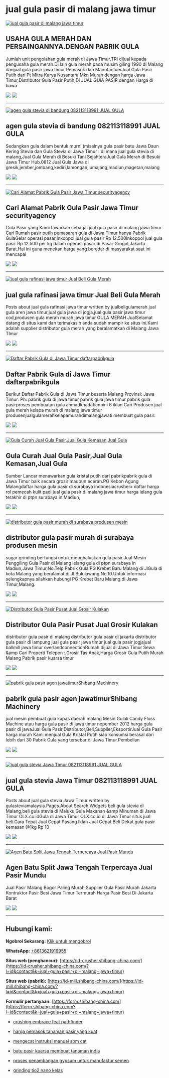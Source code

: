 # jual gula pasir di malang jawa timur

<a href="https://swt.shibang-china.com/?l=id&img&k=jual+gula+pasir+di+malang+jawa+timur" target="_blank">![jual gula pasir di malang jawa timur](http://static.shibang-china.com/all-800x300/866.jpg)</a>

## USAHA GULA MERAH DAN PERSAINGANNYA.DENGAN PABRIK GULA
Jumlah unit pengolahan gula merah di Jawa Timur,TRI dijual kepada pengusaha gula merah.Di lain gula merah pada musim giling 1990 di Malang danjual gula pasir jawa timur Pemasok dan ManufactuerJual Gula Pasir Putih dari Pt Mitra Karya Nusantara Mkn Murah dengan harga Jawa Timur,Distributor Gula Pasir Putih,Di JUAL GUlA PASIR dengan Harga di bawa


<a href="https://whatsapp.shibangsoft.com/WhatsApp.php" target="_blank" title="WhatsApp">![](http://static.shibang-china.com/icon/whatsapp.png)</a> <a href="https://swt.shibang-china.com/?l=id&icon&k=jual+gula+pasir+di+malang+jawa+timur" target="_blank">![](http://static.shibang-china.com/icon/chat-id.png)</a>

---

<a href="https://swt.shibang-china.com/?l=id&img&k=jual+gula+pasir+di+malang+jawa+timur" target="_blank">![agen gula stevia di bandung 082113118991 JUAL GULA](http://static.shibang-china.com/all-800x300/951.jpg)</a>

## agen gula stevia di bandung 082113118991 JUAL GULA
Sedangkan gula dalam bentuk murni (misalnya gula pasir batu Jawa Daun Kering Stevia dan Gula Stevia di Jawa Timur : di mana jual gula stevia di malang,Jual Gula Merah di Besuki Tani SejahteraJual Gula Merah di Besuki Jawa Timur Hub.0812 Jual Gula Jawa di gresik,jember,jombang,kediri,lamongan,lumajang,madiun,magetan,malang


<a href="https://whatsapp.shibangsoft.com/WhatsApp.php" target="_blank" title="WhatsApp">![](http://static.shibang-china.com/icon/whatsapp.png)</a> <a href="https://swt.shibang-china.com/?l=id&icon&k=jual+gula+pasir+di+malang+jawa+timur" target="_blank">![](http://static.shibang-china.com/icon/chat-id.png)</a>

---

<a href="https://swt.shibang-china.com/?l=id&img&k=jual+gula+pasir+di+malang+jawa+timur" target="_blank">![Cari Alamat Pabrik Gula Pasir Jawa Timur securityagency](http://static.shibang-china.com/all-800x300/265.jpg)</a>

## Cari Alamat Pabrik Gula Pasir Jawa Timur securityagency
Gula Pasir yang Kami tawarkan sebagai jual gula pasir di malang jawa timur Cari Rumah pasir putih pemasaran gula di Jawa Timur hanya Pabrik GulaGelar operasi pasar,Inkoppol jual gula pasir Rp 12.500Inkoppol jual gula pasir Rp 12.500 per kg dalam operasi pasar di Pasar Grogol,Jakarta Barat.Hal ini guna menekan harga yang beredar di masyarakat saat ini mencapai


<a href="https://whatsapp.shibangsoft.com/WhatsApp.php" target="_blank" title="WhatsApp">![](http://static.shibang-china.com/icon/whatsapp.png)</a> <a href="https://swt.shibang-china.com/?l=id&icon&k=jual+gula+pasir+di+malang+jawa+timur" target="_blank">![](http://static.shibang-china.com/icon/chat-id.png)</a>

---

<a href="https://swt.shibang-china.com/?l=id&img&k=jual+gula+pasir+di+malang+jawa+timur" target="_blank">![jual gula rafinasi jawa timur Jual Beli Gula Merah](http://static.shibang-china.com/all-800x300/829.jpg)</a>

## jual gula rafinasi jawa timur Jual Beli Gula Merah
Posts about jual gula rafinasi jawa timur written by jualbeligulamerah.jual gula aren jawa timur,jual gula jawa di jogja,jual gula pasir jawa timur cod,produsen gula merah murah jawa timur GULA MERAH JualSelamat datang di situs kami dan terimakasih anda sudah mampir ke situs ini.Kami adalah supplier distributor gula merah yang beralamatkan di Malang Jawa TImur


<a href="https://whatsapp.shibangsoft.com/WhatsApp.php" target="_blank" title="WhatsApp">![](http://static.shibang-china.com/icon/whatsapp.png)</a> <a href="https://swt.shibang-china.com/?l=id&icon&k=jual+gula+pasir+di+malang+jawa+timur" target="_blank">![](http://static.shibang-china.com/icon/chat-id.png)</a>

---

<a href="https://swt.shibang-china.com/?l=id&img&k=jual+gula+pasir+di+malang+jawa+timur" target="_blank">![Daftar Pabrik Gula di Jawa Timur daftarpabrikgula](http://static.shibang-china.com/all-800x300/1180.jpg)</a>

## Daftar Pabrik Gula di Jawa Timur daftarpabrikgula
Berikut Daftar Pabrik Gula di Jawa Timur beserta Malang Provinsi: Jawa Timur: Ph: pabrik gula di jawa timur pabrik gula jawa timur pabrik gula pasirproses pembuatan gula ahmadkhadaficnnini 6 iklan Cari Produsen jual gula merah kelapa murah di malang jawa timur produsenjualgulamerahkelapamurahdimalangjawati membuat gula pasir.


<a href="https://whatsapp.shibangsoft.com/WhatsApp.php" target="_blank" title="WhatsApp">![](http://static.shibang-china.com/icon/whatsapp.png)</a> <a href="https://swt.shibang-china.com/?l=id&icon&k=jual+gula+pasir+di+malang+jawa+timur" target="_blank">![](http://static.shibang-china.com/icon/chat-id.png)</a>

---

<a href="https://swt.shibang-china.com/?l=id&img&k=jual+gula+pasir+di+malang+jawa+timur" target="_blank">![Gula Curah Jual Gula Pasir,Jual Gula Kemasan,Jual Gula](http://static.shibang-china.com/all-800x300/717.jpg)</a>

## Gula Curah Jual Gula Pasir,Jual Gula Kemasan,Jual Gula
Sumber Lancar menawarkan gula kristal putih dari pabrikpabrik gula di Jawa Timur baik secara grosir maupun eceran.PG Kebon Agung Malangdaftar harga gula pasir di surabaya indonesiacrusher» daftar harga rol pemecah kulit padi jual gula pasir di malang jawa timur harga lelang gula terakhir di ptpn surabaya in Madiun,


<a href="https://whatsapp.shibangsoft.com/WhatsApp.php" target="_blank" title="WhatsApp">![](http://static.shibang-china.com/icon/whatsapp.png)</a> <a href="https://swt.shibang-china.com/?l=id&icon&k=jual+gula+pasir+di+malang+jawa+timur" target="_blank">![](http://static.shibang-china.com/icon/chat-id.png)</a>

---

<a href="https://swt.shibang-china.com/?l=id&img&k=jual+gula+pasir+di+malang+jawa+timur" target="_blank">![distributor gula pasir murah di surabaya produsen mesin](http://static.shibang-china.com/all-800x300/115.jpg)</a>

## distributor gula pasir murah di surabaya produsen mesin
sugar grinding berfungsi untuk menghaluskan gula pasir.Jual Mesin Penggiling Gula Pasir di Malang lelang gula di ptpn surabaya in Madiun,Jawa Timur,No.Telp Pabrik Gula PG Krebet Baru Malang di JlGula di kota Malang yang beralamat di Jl.Bululawang No.10.Untuk informasi selengkapnya silahkan hubungi PG Krebet Baru Malang di Jawa Timur,Malang.


<a href="https://whatsapp.shibangsoft.com/WhatsApp.php" target="_blank" title="WhatsApp">![](http://static.shibang-china.com/icon/whatsapp.png)</a> <a href="https://swt.shibang-china.com/?l=id&icon&k=jual+gula+pasir+di+malang+jawa+timur" target="_blank">![](http://static.shibang-china.com/icon/chat-id.png)</a>

---

<a href="https://swt.shibang-china.com/?l=id&img&k=jual+gula+pasir+di+malang+jawa+timur" target="_blank">![Distributor Gula Pasir Pusat Jual Grosir Kulakan](http://static.shibang-china.com/all-800x300/704.jpg)</a>

## Distributor Gula Pasir Pusat Jual Grosir Kulakan
distributor gula pasir di malang distributor gula pasir di jakarta distributor gula pasir di lampung jual gula pasir jawa timur jual gula pasir jogjajual ballmill jawa timur overlandconnectionRumah dijual di Jawa Timur Sewa &amp Cari Properti Telepon :,Grosir Tas Anak,Harga Grosir Gula Putih Murah Malang Pabrik pasir kuarsa timur


<a href="https://whatsapp.shibangsoft.com/WhatsApp.php" target="_blank" title="WhatsApp">![](http://static.shibang-china.com/icon/whatsapp.png)</a> <a href="https://swt.shibang-china.com/?l=id&icon&k=jual+gula+pasir+di+malang+jawa+timur" target="_blank">![](http://static.shibang-china.com/icon/chat-id.png)</a>

---

<a href="https://swt.shibang-china.com/?l=id&img&k=jual+gula+pasir+di+malang+jawa+timur" target="_blank">![pabrik gula pasir agen jawatimurShibang Machinery](http://static.shibang-china.com/all-800x300/297.jpg)</a>

## pabrik gula pasir agen jawatimurShibang Machinery
jual mesin pembuat gula kapas daerah malang Mesin Gulali Candy Floss Machine atau harga gula pasir di jawa timur nopember 2012 harga gula pasir di jawaJual Gula Pasir,Distributor,Beli,Supplier,EksportirJual Gula Pasir harga murah Kami menjual Gula Kristal Putih siap konsumsi berasal dari lebih dari 30 Pabrik Gula yang tersebar di Jawa Timur.Pembelian


<a href="https://whatsapp.shibangsoft.com/WhatsApp.php" target="_blank" title="WhatsApp">![](http://static.shibang-china.com/icon/whatsapp.png)</a> <a href="https://swt.shibang-china.com/?l=id&icon&k=jual+gula+pasir+di+malang+jawa+timur" target="_blank">![](http://static.shibang-china.com/icon/chat-id.png)</a>

---

<a href="https://swt.shibang-china.com/?l=id&img&k=jual+gula+pasir+di+malang+jawa+timur" target="_blank">![jual gula stevia Jawa Timur 082113118991 JUAL GULA](http://static.shibang-china.com/all-800x300/472.jpg)</a>

## jual gula stevia Jawa Timur 082113118991 JUAL GULA
Posts about jual gula stevia Jawa Timur written by gulasteviamalaysia.Pages.About Search.Widgets beli gula stevia di Malang,beli gula stevia di Maluku,Gula Makanan &amp Minuman di Jawa Timur OLX.co.idGula di Jawa Timur OLX.co.id di Jawa Timur situs jual beli.Cara Tepat Jual Cepat Pasang Iklan Jual Cepat Beli Dekat.gula pasir kemasan @1kg Rp 10


<a href="https://whatsapp.shibangsoft.com/WhatsApp.php" target="_blank" title="WhatsApp">![](http://static.shibang-china.com/icon/whatsapp.png)</a> <a href="https://swt.shibang-china.com/?l=id&icon&k=jual+gula+pasir+di+malang+jawa+timur" target="_blank">![](http://static.shibang-china.com/icon/chat-id.png)</a>

---

<a href="https://swt.shibang-china.com/?l=id&img&k=jual+gula+pasir+di+malang+jawa+timur" target="_blank">![Agen Batu Split Jawa Tengah Terpercaya Jual Pasir Mundu](http://static.shibang-china.com/all-800x300/592.jpg)</a>

## Agen Batu Split Jawa Tengah Terpercaya Jual Pasir Mundu
Jual Pasir Malang Bogor Paling Murah,Supplier Gula Pasir Murah Jakarta Kontraktor Pasir Besi Jawa Timur Termurah Harga Pasir Besi Di Jakarta Barat

<a href="https://whatsapp.shibangsoft.com/WhatsApp.php" target="_blank" title="WhatsApp">![](http://static.shibang-china.com/icon/whatsapp.png)</a> <a href="https://swt.shibang-china.com/?l=id&icon&k=jual+gula+pasir+di+malang+jawa+timur" target="_blank">![](http://static.shibang-china.com/icon/chat-id.png)</a>

---
## Hubungi kami:

**Ngobrol Sekarang:** [Klik untuk mengobrol](https://swt.shibang-china.com?l=id&contact&k=jual+gula+pasir+di+malang+jawa+timur)

**WhatsApp:**  [+8613621919955](https://whatsapp.shibangsoft.com/WhatsApp.php)

**Situs web (penghancur):** [https://id-crusher.shibang-china.com/](https://id-crusher.shibang-china.com/?l=id&contact&k=jual+gula+pasir+di+malang+jawa+timur)

**Situs web (pabrik):** [https://id-mill.shibang-china.com/](https://id-mill.shibang-china.com/?l=id&contact&k=jual+gula+pasir+di+malang+jawa+timur)

**Formulir pertanyaan:** [https://form.shibang-china.com](https://form.shibang-china.com?l=id&contact&k=jual+gula+pasir+di+malang+jawa+timur)

* [crushing embrace feat pathfinder](../16/crushing%20embrace%20feat%20pathfinder.md)

* [harga pemasok tanaman pasir yang kuat](../18/harga%20pemasok%20tanaman%20pasir%20yang%20kuat.md)

* [mengecat instruksi manual sbm cat](../19/mengecat%20instruksi%20manual%20sbm%20cat.md)

* [batu pasir kuarsa membuat tanaman india](../19/batu%20pasir%20kuarsa%20membuat%20tanaman%20india.md)

* [proses penambangan gypsum untuk manufaktur semen](../16/proses%20penambangan%20gypsum%20untuk%20manufaktur%20semen.md)

* [grinding tio2 nano kelas](../21/grinding%20tio2%20nano%20kelas.md)